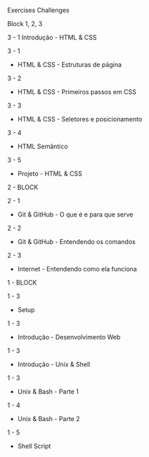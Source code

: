 Exercises Challenges

Block 1, 2, 3

3 - 1
Introdução - HTML & CSS

3 - 1
  - HTML & CSS - Estruturas de página

3 - 2
  - HTML & CSS - Primeiros passos em CSS

3 - 3
  - HTML & CSS - Seletores e posicionamento

3 - 4
  - HTML Semântico

3 - 5
  - Projeto - HTML & CSS


2 - BLOCK

2 - 1
  - Git & GitHub - O que é e para que serve

2 - 2
  - Git & GitHub - Entendendo os comandos

2 - 3
  - Internet - Entendendo como ela funciona
  
1 - BLOCK

1 - 3
  - Setup

1 - 3
  - Introdução - Desenvolvimento Web
 
1 - 3
  - Introdução - Unix & Shell

1 - 3
  - Unix & Bash - Parte 1

1 - 4
  - Unix & Bash - Parte 2

1 - 5
  - Shell Script

